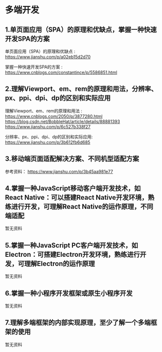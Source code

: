 # 多端开发


## 1.单页面应用（SPA）的原理和优缺点，掌握一种快速开发SPA的方案

单页面应用（SPA）的原理和优缺点 : https://www.jianshu.com/p/a02eb15d2d70

掌握一种快速开发SPA的方案 : https://www.cnblogs.com/constantince/p/5586851.html


## 2.理解Viewport、em、rem的原理和用法，分辨率、px、ppi、dpi、dp的区别和实际应用
理解Viewport、em、rem的原理和用法 :
https://www.cnblogs.com/2050/p/3877280.html
https://blog.csdn.net/BobbleHat/article/details/88881393
https://www.jianshu.com/p/6c527b338f27

分辨率、px、ppi、dpi、dp的区别和实际应用:
https://www.jianshu.com/p/3b612fb6d685

## 3.移动端页面适配解决方案、不同机型适配方案
参考资料：
https://www.jianshu.com/p/3b45aa981e77

## 4.掌握一种JavaScript移动客户端开发技术，如React Native：可以搭建React Native开发环境，熟练进行开发，可理解React Native的运作原理，不同端适配
暂无资料

## 5.掌握一种JavaScript PC客户端开发技术，如Electron：可搭建Electron开发环境，熟练进行开发，可理解Electron的运作原理
暂无资料

## 6.掌握一种小程序开发框架或原生小程序开发
暂无资料

## 7.理解多端框架的内部实现原理，至少了解一个多端框架的使用
暂无资料
